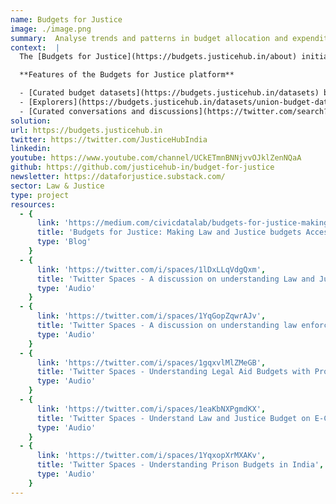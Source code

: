 ```yaml
---
name: Budgets for Justice
image: ./image.png
summary:  Analyse trends and patterns in budget allocation and expenditures for the law and justice sector.  
context:  |
  The [Budgets for Justice](https://budgets.justicehub.in/about) initiative, launched January 2022, is a curated open data platform that brings together open budget data from the Union Government of India over the last few years to reveal trends and patterns in budget allocation and expenditures for the law and justice sector. Our objective is to make budget data more accessible, usable and comprehensive so we can stay informed about how the law and justice sector (including courts, police, prison, legal aid etc.) is funded and sourced.

  **Features of the Budgets for Justice platform**

  - [Curated budget datasets](https://budgets.justicehub.in/datasets) between the years 2015-16 and 2022-23 for specific schemes under different ministries and departments  
  - [Explorers](https://budgets.justicehub.in/datasets/union-budget-data-for-the-ministry-of-law-and-justice) to visualize and compare budget data
  - [Curated conversations and discussions](https://twitter.com/search?q=(%23SpacesHost)%20(from%3AJusticeHubIndia)&src=typed_query) with experts in the areas of public finance and law and justice to help understand the budgeting process and the data.
solution:
url: https://budgets.justicehub.in
twitter: https://twitter.com/JusticeHubIndia
linkedin:
youtube: https://www.youtube.com/channel/UCkETmnBNNjvvOJklZenNQaA
github: https://github.com/justicehub-in/budget-for-justice
newsletter: https://dataforjustice.substack.com/ 
sector: Law & Justice
type: project
resources:
  - {
      link: 'https://medium.com/civicdatalab/budgets-for-justice-making-law-and-justice-budgets-accessible-and-actionable-28eb56a0d348',
      title: 'Budgets for Justice: Making Law and Justice budgets Accessible and Actionable',
      type: 'Blog'
    }
  - {
      link: 'https://twitter.com/i/spaces/1lDxLLqVdgQxm',
      title: 'Twitter Spaces - A discussion on understanding Law and Justice budgets in India',
      type: 'Audio'
    }
  - {
      link: 'https://twitter.com/i/spaces/1YqGopZqwrAJv',
      title: 'Twitter Spaces - A discussion on understanding law enforcement budgets in India',
      type: 'Audio'
    }
  - {
      link: 'https://twitter.com/i/spaces/1gqxvlMlZMeGB',
      title: 'Twitter Spaces - Understanding Legal Aid Budgets with Project 39A',
      type: 'Audio'
    }
  - {
      link: 'https://twitter.com/i/spaces/1eaKbNXPgmdKX',
      title: 'Twitter Spaces - Understand Law and Justice Budget on E-Courts and Judicial Infra',
      type: 'Audio'
    }
  - {
      link: 'https://twitter.com/i/spaces/1YqxopXrMXAKv',
      title: 'Twitter Spaces - Understanding Prison Budgets in India',
      type: 'Audio'
    }
---
```

